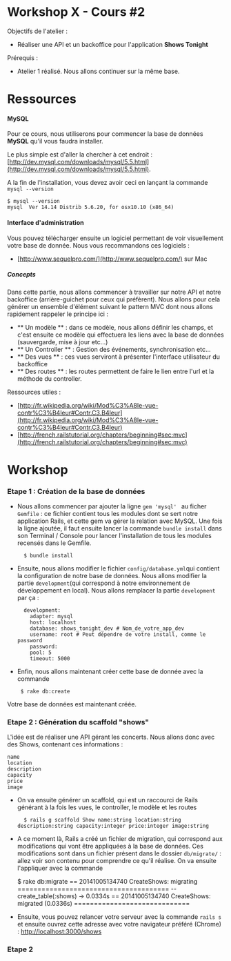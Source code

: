 Workshop X - Cours #2
=======

Objectifs de l'atelier :

* Réaliser une API et un backoffice pour l'application **Shows Tonight**

Prérequis :

* Atelier 1 réalisé. Nous allons continuer sur la même base. 

# Ressources

#### MySQL

Pour ce cours, nous utiliserons pour commencer la base de données **MySQL** qu'il vous faudra installer. 

Le plus simple est d'aller la chercher à cet endroit : [http://dev.mysql.com/downloads/mysql/5.5.html](http://dev.mysql.com/downloads/mysql/5.5.html).

A la fin de l'installation, vous devez avoir ceci en lançant la commande `mysql --version`
   
	$ mysql --version
    mysql  Ver 14.14 Distrib 5.6.20, for osx10.10 (x86_64) 
   
#### Interface d'administration

Vous pouvez télécharger ensuite un logiciel permettant de voir visuellement votre base de donnée. Nous vous recommandons ces logiciels :

* [http://www.sequelpro.com/](http://www.sequelpro.com/) sur Mac

##### Concepts

Dans cette partie, nous allons commencer à travailler sur notre API et notre backoffice (arrière-guichet pour ceux qui préfèrent). Nous allons pour cela générer un ensemble d'élément suivant le pattern MVC dont nous allons rapidement rappeler le principe ici :

* ** Un modèle ** : dans ce modèle, nous allons définir les champs, et c'est ensuite ce modèle qui effectuera les liens avec la base de données (sauvergarde, mise à jour etc...)
* ** Un Controller ** : Gestion des événements, synchronisation etc...
* ** Des vues ** : ces vues serviront à présenter l'interface utilisateur du backoffice
* ** Des routes ** : les routes permettent de faire le lien entre l'url et la méthode du controller.

Ressources utiles : 

* [http://fr.wikipedia.org/wiki/Mod%C3%A8le-vue-contr%C3%B4leur#Contr.C3.B4leur](http://fr.wikipedia.org/wiki/Mod%C3%A8le-vue-contr%C3%B4leur#Contr.C3.B4leur)
* [http://french.railstutorial.org/chapters/beginning#sec:mvc](http://french.railstutorial.org/chapters/beginning#sec:mvc)



# Workshop

### Etape 1 : Création de la base de données

* Nous allons commencer par ajouter la ligne `gem 'mysql' ` au ficher `Gemfile` : ce fichier contient tous les modules dont se sert notre application Rails, et cette gem va gérer la relation avec MySQL. Une fois la ligne ajoutée, il faut ensuite lancer la commande `bundle install` dans son Terminal / Console pour lancer l'installation de tous les modules recensés dans le Gemfile.

		$ bundle install

* Ensuite, nous allons modifier le fichier `config/database.yml`qui contient la configuration de notre base de données. Nous allons modifier la partie `development`(qui correspond à notre environnement de développement en local). Nous allons remplacer la partie `development` par ça :

		development:
 	 	  adapter: mysql
  		  host: localhost
  		  database: shows_tonight_dev # Nom_de_votre_app_dev
  		  username: root # Peut dépendre de votre install, comme le password
  		  password:
  		  pool: 5
  		  timeout: 5000
  		  
 * Enfin, nous allons maintenant créer cette base de donnée avec la commande 
 
 		$ rake db:create
 
 
Votre base de données est maintenant créée.
 
 
### Etape 2 : Génération du scaffold "shows"

L'idée est de réaliser une API gérant les concerts. Nous allons donc avec des Shows, contenant ces informations :

	name
	location
	description
	capacity
	price
	image


* On va ensuite générer un scaffold, qui est un raccourci de Rails générant à la fois les vues, le controller, le modèle et les routes

		$ rails g scaffold Show name:string location:string description:string capacity:integer price:integer image:string
	
* A ce moment là, Rails a créé un fichier de migration, qui correspond aux modifications qui vont être appliquées à la base de données. Ces modifications sont  dans un fichier présent dans le dossier `db/migrate/` : allez voir son contenu pour comprendre ce qu'il réalise. On va ensuite l'appliquer avec la commande 

	$ rake db:migrate
	== 20141005134740 CreateShows: migrating ======================================
	-- create_table(:shows)
   		-> 0.0334s
	== 20141005134740 CreateShows: migrated (0.0336s) =============================
	
* Ensuite, vous pouvez relancer votre serveur avec la commande `rails s` et ensuite ouvrez cette adresse avec votre navigateur préféré (Chrome) : [http://localhost:3000/shows](http://localhost:3000/shows)

	
### Etape 2
	







 
 

 





